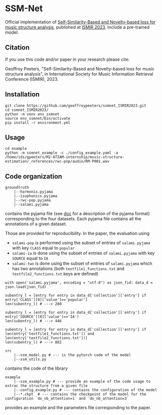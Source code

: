 # SSM-Net

Official implementation of [Self-Similarity-Based and Novelty-based loss for music structure analysis](https://arxiv.org/pdf/2309.02243.pdf), published at [ISMIR 2023](https://ismir2023.ismir.net/).
Include a pre-trained model.


## Citation

If you use this code and/or paper in your research please cite:

Geoffroy Peeters, "Self-Similarity-Based and Novelty-based loss for music structure analysis", in International Society for Music Information Retrieval Conference (ISMIR), 2023.

## Installation

```
git clone https://github.com/geoffroypeeters/ssmnet_ISMIR2023.git
cd ssmnet_ISMIR2023/
python -m venv env_ssmnet
source env_ssmnet/bin/activate
pip install -r environment.yml 
``````

## Usage

```
cd example
python -m ssmnet_example -c ./config_example.yaml -a /home/ids/gpeeters/M2-ATIAM-internship/music-structure-estimation/_references/rwc-pop/audio/RM-P001.wav
```

## Code organization

```
groundtruth
    |--harmonix.pyjama
    |--isophonics.pyjama
    |--rwc-pop.pyjama
    |--salami.pyjama
```
contains the pyjama file (see [doc](https://github.com/geoffroypeeters/pyjama) for a description of the pyjama format) corresponding to the four datasets. Each pyjama file contains all the annotations of a given dataset.

Those are provided for reproducibility.
In the paper, the evaluation using
- `salami-pop` is performed using the subset of entries of `salami.pyjama` with key `CLASS` equal to `popular`
- `salami-ia` is done using the subset of entries of `salami.pyjama` with key `SOURCE` equal to `IA`
- `salami-two` is done using the subset of entries of `salami.pyjama` which has two annotations (both `textfile1_functions.txt` and `textfile2_functions.txt` keys are defined)

```
with open('salami.pyjama', encoding = "utf-8") as json_fid: data_d = json.load(json_fid)

subentry_l = [entry for entry in data_d['collection']['entry'] if entry['CLASS'][0]['value']=='popular']
len(subentry_l) # ---> 280

subentry_l = [entry for entry in data_d['collection']['entry'] if entry['SOURCE'][0]['value']=='IA']
len(subentry_l) # ---> 446

subentry_l = [entry for entry in data_d['collection']['entry'] if len(entry['textfile1_functions.txt']) and len(entry['textfile2_functions.txt'])]
len(subentry_l) # ---> 882
```

```
src
    |--ssm_model.py # --- is the pytorch code of the model
    |--ssm_utils.py
```

contains the code of the library

```
example
    |--ssm_example.py # --- provide an example of the code usage to extrac the structure from a given file
    |--config_example.py # --- contains the configuration of the model
    |--*.ckpt  # --- contains the checkpoint of the model for the configuration `do_nb_attention=1` and `do_nb_attention=3`
```

provides an example and the parameters file corresponding to the paper.

